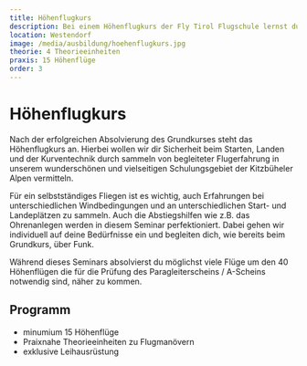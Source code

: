 ```yaml
---
title: Höhenflugkurs
description: Bei einem Höhenflugkurs der Fly Tirol Flugschule lernst du unter der Begleitung von absoluten Profis Sicherheit beim Starten, Landen und der Kurventechnik. Während dieses Seminars absolvierst du möglichst viele Flüge um den 40 Höhenflügen die für die Prüfung des A-Scheins notwendig sind, näher zu kommen.
location: Westendorf
image: /media/ausbildung/hoehenflugkurs.jpg
theorie: 4 Theorieeinheiten
praxis: 15 Höhenflüge
order: 3
---
```


# Höhenflugkurs

Nach der erfolgreichen Absolvierung des Grundkurses steht das Höhenflugkurs an. Hierbei wollen wir dir Sicherheit beim Starten, Landen und der Kurventechnik durch sammeln von begleiteter Flugerfahrung in unserem wunderschönen und vielseitigen Schulungsgebiet der Kitzbüheler Alpen vermitteln. 

Für ein selbstständiges Fliegen ist es wichtig, auch Erfahrungen bei unterschiedlichen Windbedingungen und an unterschiedlichen Start- und Landeplätzen zu sammeln. Auch die Abstiegshilfen wie z.B. das Ohrenanlegen werden in diesem Seminar perfektioniert. Dabei gehen wir individuell auf deine Bedürfnisse ein und begleiten dich, wie bereits beim Grundkurs, über Funk.

Während dieses Seminars absolvierst du möglichst viele Flüge um den 40 Höhenflügen die für die Prüfung des Paragleiterscheins / A-Scheins notwendig sind, näher zu kommen.

## Programm

- minumium 15 Höhenflüge
- Praixnahe Theorieeinheiten zu Flugmanövern
- exklusive Leihausrüstung
